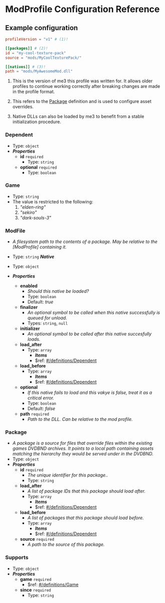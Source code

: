 # ModProfile Configuration Reference

## Example configuration

``` toml
profileVersion = "v1" # (1)!

[[packages]] # (2)!
id = "my-cool-texture-pack" 
source = "mods/MyCoolTexturePack/" 

[[natives]] # (3)!
path = "mods/MyAwesomeMod.dll"
```

1.  This is the version of me3 this profile was written for. It allows older profiles to continue working correctly after breaking changes are made in the profile format.

2. This refers to the [Package](./configuration-reference.md#dependent) definition and is used to configure asset overrides.

3. Native DLLs can also be loaded by me3 to benefit from a stable initialization procedure.

### Dependent

 - Type: `object`
 - ***Properties***
	 - <b id="definitionsdependent-for-stringpropertiesid">id</b> `required`
		 - Type: `string`
	 - <b id="definitionsdependent-for-stringpropertiesoptional">optional</b> `required`
		 - Type: `boolean`

### Game

 - Type: `string`
 - The value is restricted to the following: 
	 1. *"elden-ring"*
	 2. *"sekiro"*
	 3. *"dark-souls-3"*

### ModFile

 - *A filesystem path to the contents of a package. May be relative to the [ModProfile] containing it.*
 - Type: `string`
***Native***

 - Type: `object`
 - ***Properties***
	 - <b id="definitionsnativepropertiesenabled">enabled</b>
		 - *Should this native be loaded?*
		 - Type: `boolean`
		 - Default: *true*
	 - <b id="definitionsnativepropertiesfinalizer">finalizer</b>
		 - *An optional symbol to be called when this native successfully is queued for unload.*
		 - Types: `string`, `null`
	 - <b id="definitionsnativepropertiesinitializer">initializer</b>
		 - *An optional symbol to be called after this native succesfully loads.*
	 - <b id="definitionsnativepropertiesload-after">load_after</b>
		 - Type: `array`
			 - ***Items***
			 - &#36;ref: [#/definitions/Dependent](#/definitions/Dependent)
	 - <b id="definitionsnativepropertiesload-before">load_before</b>
		 - Type: `array`
			 - ***Items***
			 - &#36;ref: [#/definitions/Dependent](#/definitions/Dependent)
	 - <b id="definitionsnativepropertiesoptional">optional</b>
		 - *If this native fails to load and this vakye is false, treat it as a critical error.*
		 - Type: `boolean`
		 - Default: *false*
	 - <b id="definitionsnativepropertiespath">path</b> `required`
		 - *Path to the DLL. Can be relative to the mod profile.*

### Package

 - *A package is a source for files that override files within the existing games DVDBND archives. It points to a local path containing assets matching the hierarchy they would be served under in the DVDBND.*
 - Type: `object`
 - ***Properties***
	 - <b id="definitionspackagepropertiesid">id</b> `required`
		 - *The unique identifier for this package..*
		 - Type: `string`
	 - <b id="definitionspackagepropertiesload-after">load_after</b>
		 - *A list of package IDs that this package should load after.*
		 - Type: `array`
			 - ***Items***
			 - &#36;ref: [#/definitions/Dependent](#/definitions/Dependent)
	 - <b id="definitionspackagepropertiesload-before">load_before</b>
		 - *A list of packages that this package should load before.*
		 - Type: `array`
			 - ***Items***
			 - &#36;ref: [#/definitions/Dependent](#/definitions/Dependent)
	 - <b id="definitionspackagepropertiessource">source</b> `required`
		 - *A path to the source of this package.*

### Supports

 - Type: `object`
 - ***Properties***
	 - <b id="definitionssupportspropertiesgame">game</b> `required`
		 - &#36;ref: [#/definitions/Game](#/definitions/Game)
	 - <b id="definitionssupportspropertiessince">since</b> `required`
		 - Type: `string`
